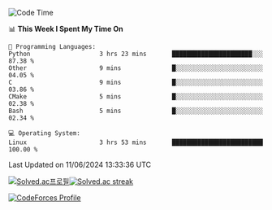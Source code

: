 
<!--START_SECTION:waka-->
![Code Time](http://img.shields.io/badge/Code%20Time-3%2C502%20hrs%2047%20mins-blue)

📊 **This Week I Spent My Time On** 

```text
💬 Programming Languages: 
Python                   3 hrs 23 mins       ██████████████████████░░░   87.38 % 
Other                    9 mins              █░░░░░░░░░░░░░░░░░░░░░░░░   04.05 % 
C                        9 mins              █░░░░░░░░░░░░░░░░░░░░░░░░   03.86 % 
CMake                    5 mins              █░░░░░░░░░░░░░░░░░░░░░░░░   02.38 % 
Bash                     5 mins              █░░░░░░░░░░░░░░░░░░░░░░░░   02.34 % 

💻 Operating System: 
Linux                    3 hrs 53 mins       █████████████████████████   100.00 % 
```


 Last Updated on 11/06/2024 13:33:36 UTC
<!--END_SECTION:waka-->


[![Solved.ac프로필](http://mazassumnida.wtf/api/generate_badge?boj=hckim96)](https://solved.ac/hckim96)[![Solved.ac streak](http://mazandi.herokuapp.com/api?handle=hckim96&theme=dark)](https://solved.ac/hckim96)


[![CodeForces Profile](https://cf.leed.at?id=hckim96)](https://codeforces.com/profile/hckim96)

